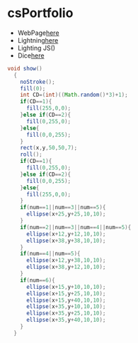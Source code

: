 # csPortfolio

* WebPage[here](https://ellisone.github.io/testPage/dogPage/index.html)
* Lightning[here](https://ellisone.github.io/lightning2/index.html)
* Lighting JS()
* Dice[here](https://ellisone.github.io/dice3/)

```Java
void show()
  {
    noStroke();
    fill(0);
    int CD=(int)((Math.random()*3)+1);
    if(CD==1){
      fill(255,0,0);
    }else if(CD==2){
      fill(0,255,0);
    }else{
      fill(0,0,255);
    }
    rect(x,y,50,50,7);
    roll();
    if(CD==1){
      fill(0,255,0);
    }else if(CD==2){
      fill(0,0,255);
    }else{
      fill(255,0,0);
    }
    if(num==1||num==3||num==5){
      ellipse(x+25,y+25,10,10);
    }
    if(num==2||num==3||num==4||num==5){
      ellipse(x+12,y+12,10,10);
      ellipse(x+38,y+38,10,10);
    }
    if(num==4||num==5){
      ellipse(x+12,y+38,10,10);
      ellipse(x+38,y+12,10,10);
    }
    if(num==6){
      ellipse(x+15,y+10,10,10);
      ellipse(x+15,y+25,10,10);
      ellipse(x+15,y+40,10,10);
      ellipse(x+35,y+10,10,10);
      ellipse(x+35,y+25,10,10);
      ellipse(x+35,y+40,10,10);
    }
  }
    

```
